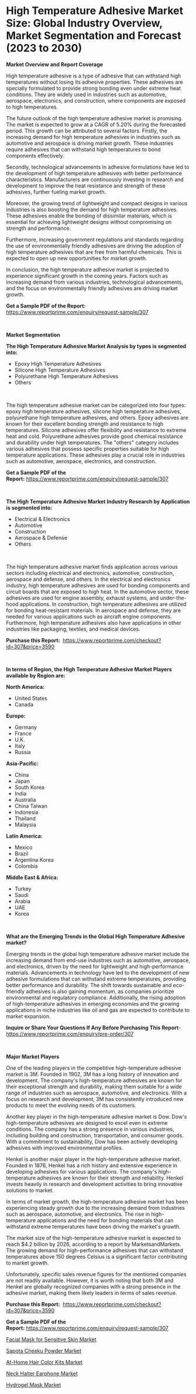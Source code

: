 <p><h1>High Temperature Adhesive Market Size: Global Industry Overview, Market Segmentation and Forecast (2023 to 2030)</h1></p><p><strong>Market Overview and Report Coverage</strong></p>
<p><p>High temperature adhesive is a type of adhesive that can withstand high temperatures without losing its adhesive properties. These adhesives are specially formulated to provide strong bonding even under extreme heat conditions. They are widely used in industries such as automotive, aerospace, electronics, and construction, where components are exposed to high temperatures.</p><p>The future outlook of the high temperature adhesive market is promising. The market is expected to grow at a CAGR of 5.20% during the forecasted period. This growth can be attributed to several factors. Firstly, the increasing demand for high temperature adhesives in industries such as automotive and aerospace is driving market growth. These industries require adhesives that can withstand high temperatures to bond components effectively.</p><p>Secondly, technological advancements in adhesive formulations have led to the development of high temperature adhesives with better performance characteristics. Manufacturers are continuously investing in research and development to improve the heat resistance and strength of these adhesives, further fueling market growth.</p><p>Moreover, the growing trend of lightweight and compact designs in various industries is also boosting the demand for high temperature adhesives. These adhesives enable the bonding of dissimilar materials, which is essential for achieving lightweight designs without compromising on strength and performance.</p><p>Furthermore, increasing government regulations and standards regarding the use of environmentally friendly adhesives are driving the adoption of high temperature adhesives that are free from harmful chemicals. This is expected to open up new opportunities for market growth.</p><p>In conclusion, the high temperature adhesive market is projected to experience significant growth in the coming years. Factors such as increasing demand from various industries, technological advancements, and the focus on environmentally friendly adhesives are driving market growth.</p></p>
<p><strong>Get a Sample PDF of the Report:</strong> <a href="https://www.reportprime.com/enquiry/request-sample/307">https://www.reportprime.com/enquiry/request-sample/307</a></p>
<p>&nbsp;</p>
<p><strong>Market Segmentation</strong></p>
<p><strong>The High Temperature Adhesive Market Analysis by types is segmented into:</strong></p>
<p><ul><li>Epoxy High Temperature Adhesives</li><li>Silicone High Temperature Adhesives</li><li>Polyurethane High Temperature Adhesives</li><li>Others</li></ul></p>
<p>&nbsp;</p>
<p><p>The high temperature adhesive market can be categorized into four types: epoxy high temperature adhesives, silicone high temperature adhesives, polyurethane high temperature adhesives, and others. Epoxy adhesives are known for their excellent bonding strength and resistance to high temperatures. Silicone adhesives offer flexibility and resistance to extreme heat and cold. Polyurethane adhesives provide good chemical resistance and durability under high temperatures. The "others" category includes various adhesives that possess specific properties suitable for high temperature applications. These adhesives play a crucial role in industries such as automotive, aerospace, electronics, and construction.</p></p>
<p><strong>Get a Sample PDF of the Report:</strong>&nbsp;<a href="https://www.reportprime.com/enquiry/request-sample/307">https://www.reportprime.com/enquiry/request-sample/307</a></p>
<p>&nbsp;</p>
<p><strong>The High Temperature Adhesive Market Industry Research by Application is segmented into:</strong></p>
<p><ul><li>Electrical & Electronics</li><li>Automotive</li><li>Construction</li><li>Aerospace & Defense</li><li>Others</li></ul></p>
<p>&nbsp;</p>
<p><p>The high temperature adhesive market finds application across various sectors including electrical and electronics, automotive, construction, aerospace and defense, and others. In the electrical and electronics industry, high temperature adhesives are used for bonding components and circuit boards that are exposed to high heat. In the automotive sector, these adhesives are used for engine assembly, exhaust systems, and under-the-hood applications. In construction, high temperature adhesives are utilized for bonding heat-resistant materials. In aerospace and defense, they are needed for various applications such as aircraft engine components. Furthermore, high temperature adhesives also have applications in other industries like packaging, textiles, and medical devices.</p></p>
<p><strong>Purchase this Report:</strong>&nbsp; <a href="https://www.reportprime.com/checkout?id=307&price=3590">https://www.reportprime.com/checkout?id=307&price=3590</a></p>
<p>&nbsp;</p>
<p><strong>In terms of Region, the High Temperature Adhesive Market Players available by Region are:</strong></p>
<p>
    <p> <strong> North America: </strong>
        <ul>
            <li>United States</li>
            <li>Canada</li>
        </ul>
        </p> 
    <p> <strong> Europe: </strong>
        <ul>
            <li>Germany</li>
            <li>France</li>
            <li>U.K.</li>
            <li>Italy</li>
            <li>Russia</li>
        </ul>
        </p> 
    <p> <strong> Asia-Pacific: </strong>
        <ul>
            <li>China</li>
            <li>Japan</li>
            <li>South Korea</li>
            <li>India</li>
            <li>Australia</li>
            <li>China Taiwan</li>
            <li>Indonesia</li>
            <li>Thailand</li>
            <li>Malaysia</li>
        </ul>
        </p> 
    <p> <strong> Latin America: </strong>
        <ul>
            <li>Mexico</li>
            <li>Brazil</li>
            <li>Argentina Korea</li>
            <li>Colombia</li>
        </ul>
        </p> 
    <p> <strong> Middle East & Africa: </strong>
        <ul>
            <li>Turkey</li>
            <li>Saudi</li>
            <li>Arabia</li>
            <li>UAE</li>
            <li>Korea</li>
        </ul>
    </p>
    </p>
<p>&nbsp;</p>
<p><strong>What are the Emerging Trends in the Global High Temperature Adhesive market?</strong></p>
<p><p>Emerging trends in the global high temperature adhesive market include the increasing demand from end-use industries such as automotive, aerospace, and electronics, driven by the need for lightweight and high-performance materials. Advancements in technology have led to the development of new adhesive formulations that can withstand extreme temperatures, providing better performance and durability. The shift towards sustainable and eco-friendly adhesives is also gaining momentum, as companies prioritize environmental and regulatory compliance. Additionally, the rising adoption of high-temperature adhesives in emerging economies and the growing applications in niche industries like oil and gas are expected to contribute to market expansion.</p></p>
<p><strong>Inquire or Share Your Questions If Any Before Purchasing This Report</strong>- <a href="https://www.reportprime.com/enquiry/pre-order/307">https://www.reportprime.com/enquiry/pre-order/307</a></p>
<p>&nbsp;</p>
<p><strong>Major Market Players</strong></p>
<p><p>One of the leading players in the competitive high-temperature adhesive market is 3M. Founded in 1902, 3M has a long history of innovation and development. The company's high-temperature adhesives are known for their exceptional strength and durability, making them suitable for a wide range of industries such as aerospace, automotive, and electronics. With a focus on research and development, 3M has consistently introduced new products to meet the evolving needs of its customers. </p><p>Another key player in the high-temperature adhesive market is Dow. Dow's high-temperature adhesives are designed to excel even in extreme conditions. The company has a strong presence in various industries, including building and construction, transportation, and consumer goods. With a commitment to sustainability, Dow has been actively developing adhesives with improved environmental profiles.</p><p>Henkel is another major player in the high-temperature adhesive market. Founded in 1876, Henkel has a rich history and extensive experience in developing adhesives for various applications. The company's high-temperature adhesives are known for their strength and reliability. Henkel invests heavily in research and development activities to bring innovative solutions to market.</p><p>In terms of market growth, the high-temperature adhesive market has been experiencing steady growth due to the increasing demand from industries such as aerospace, automotive, and electronics. The rise in high-temperature applications and the need for bonding materials that can withstand extreme temperatures have been driving the market's growth.</p><p>The market size of the high-temperature adhesive market is expected to reach $4.2 billion by 2026, according to a report by MarketsandMarkets. The growing demand for high-performance adhesives that can withstand temperatures above 150 degrees Celsius is a significant factor contributing to market growth.</p><p>Unfortunately, specific sales revenue figures for the mentioned companies are not readily available. However, it is worth noting that both 3M and Henkel are globally recognized companies with a strong presence in the adhesive market, making them likely leaders in terms of sales revenue.</p></p>
<p><strong>Purchase this Report:</strong>&nbsp;&nbsp;<a href="https://www.reportprime.com/checkout?id=307&price=3590">https://www.reportprime.com/checkout?id=307&price=3590</a></p>
<p></p>
<p><strong>Get a Sample PDF of the Report:</strong>&nbsp;<a href="https://www.reportprime.com/enquiry/request-sample/307">https://www.reportprime.com/enquiry/request-sample/307</a></p>
<p><p><a href="https://medium.com/@tiannathiel2023/facial-mask-for-sensitive-skin-market-size-and-market-trends-complete-industry-overview-2023-to-61b7b8f4a011">Facial Mask for Sensitive Skin Market</a></p><p><a href="https://medium.com/@raymondgray765/sapota-cheeku-powder-market-size-cagr-trends-2024-2030-5322227205d2">Sapota Cheeku Powder Market</a></p><p><a href="https://medium.com/@zitakuvalis/at-home-hair-color-kits-market-research-report-its-history-and-forecast-2023-to-2030-6c59448bb516">At-Home Hair Color Kits Market</a></p><p><a href="https://medium.com/@serenaframi/neck-halter-earphone-market-share-evolution-and-market-growth-trends-2023-2030-9e00ca0d2e9c">Neck Halter Earphone Market</a></p><p><a href="https://medium.com/@ashleyhills1920/hydrogel-mask-market-insights-into-market-cagr-market-trends-and-growth-strategies-6799e410ed4c">Hydrogel Mask Market</a></p></p>
